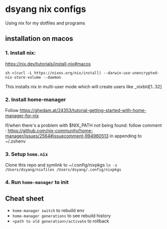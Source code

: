 # dsyang nix configs

Using nix for my dotfiles and programs

## installation on macos

### 1. Install nix:
https://nix.dev/tutorials/install-nix#macos

`sh <(curl -L https://nixos.org/nix/install) --darwin-use-unencrypted-nix-store-volume --daemon`

This installs nix in multi-user mode which will create users like _nixbld[1..32]

### 2. Install home-manager
Follow https://ghedam.at/24353/tutorial-getting-started-with-home-manager-for-nix

If/when there's a problem with $NIX_PATH not being found: 
follow comment : https://github.com/nix-community/home-manager/issues/2564#issuecomment-994960513 in appending to ~/.zshenv

### 3. Setup `home.nix`
Clone this repo and symlink to ~/.config/nixpkgs
`ln -s /Users/dsyang/nixfiles /Users/dsyang/.config/nixpkgs`

### 4. Run `home-manager` to init


## Cheat sheet

- `home-manager switch` to rebuild env
- `home-manager generations` to see rebuild history
- `<path to old generation>/activate` to rollback

